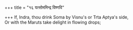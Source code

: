 +++
title = "१६ यत्सोममिन्द्र विष्णवि"

+++
If, Indra, thou drink Soma by Visnu's or Trta Aptya's side,  
     Or with the Maruts take delight in flowing drops;